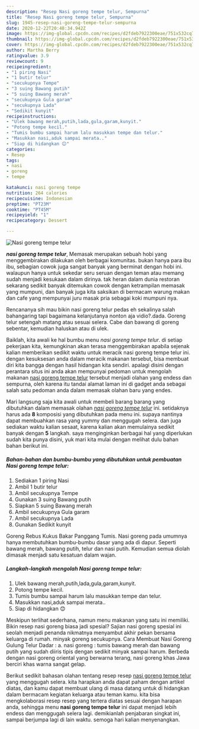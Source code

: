 ```yaml
---
description: "Resep Nasi goreng tempe telur, Sempurna"
title: "Resep Nasi goreng tempe telur, Sempurna"
slug: 1945-resep-nasi-goreng-tempe-telur-sempurna
date: 2020-12-22T20:48:34.942Z
image: https://img-global.cpcdn.com/recipes/d2fdeb7922300eae/751x532cq70/nasi-goreng-tempe-telur-foto-resep-utama.jpg
thumbnail: https://img-global.cpcdn.com/recipes/d2fdeb7922300eae/751x532cq70/nasi-goreng-tempe-telur-foto-resep-utama.jpg
cover: https://img-global.cpcdn.com/recipes/d2fdeb7922300eae/751x532cq70/nasi-goreng-tempe-telur-foto-resep-utama.jpg
author: Martha Berry
ratingvalue: 3.9
reviewcount: 9
recipeingredient:
- "1 piring Nasi"
- "1 butir telur"
- "secukupnya Tempe"
- "3 suing Bawang putih"
- "5 suing Bawang merah"
- "secukupnya Gula garam"
- "secukupnya Lada"
- "Sedikit kunyit"
recipeinstructions:
- "Ulek bawang merah,putih,lada,gula,garam,kunyit."
- "Potong tempe kecil."
- "Tumis bumbu sampai harum lalu masukkan tempe dan telur."
- "Masukkan nasi,aduk sampai merata.."
- "Siap di hidangkan 😊"
categories:
- Resep
tags:
- nasi
- goreng
- tempe

katakunci: nasi goreng tempe 
nutrition: 264 calories
recipecuisine: Indonesian
preptime: "PT23M"
cooktime: "PT45M"
recipeyield: "1"
recipecategory: Dessert

---
```



![Nasi goreng tempe telur](https://img-global.cpcdn.com/recipes/d2fdeb7922300eae/751x532cq70/nasi-goreng-tempe-telur-foto-resep-utama.jpg)

<b><i>nasi goreng tempe telur</i></b>, Memasak merupakan sebuah hobi yang menggembirakan dilakukan oleh berbagai komunitas. bukan hanya para ibu ibu, sebagian cowok juga sangat banyak yang berminat dengan hobi ini. walaupun hanya untuk sekedar seru seruan dengan teman atau memang sudah menjadi kesukaan dalam dirinya. tak heran dalam dunia restoran sekarang sedikit banyak ditemukan cowok dengan ketrampilan memasak yang mumpuni, dan banyak juga kita saksikan di bermacam warung makan dan cafe yang mempunyai juru masak pria sebagai koki mumpuni nya.

Rencananya sih mau bikin nasi goreng telur pedas eh sekalinya salah bahangaring tapi bagaimana kelanjutanya nonton aja vidio?.dada. Goreng telur setengah matang atau sesuai selera. Cabe dan bawang di goreng sebentar, kemudian haluskan atau di ulek.

Baiklah, kita awali ke hal bumbu menu <i>nasi goreng tempe telur</i>. di setiap pekerjaan kita, kemungkinan akan terasa menggembirakan apabila sejenak kalian memberikan sedikit waktu untuk meracik nasi goreng tempe telur ini. dengan kesuksesan anda dalam meracik makanan tersebut, bisa membuat diri kita bangga dengan hasil hidangan kita sendiri. apalagi disini dengan perantara situs ini anda akan mempunyai pedoman untuk mengolah makanan <u>nasi goreng tempe telur</u> tersebut menjadi olahan yang endess dan sempurna, oleh karena itu tandai alamat laman ini di gadget anda sebagai salah satu pedoman anda dalam memasak olahan baru yang endes.


Mari langsung saja kita awali untuk membeli barang barang yang dibutuhkan dalam memasak olahan <u><i>nasi goreng tempe telur</i></u> ini. setidaknya harus ada <b>8</b> komposisi yang dibutuhkan pada menu ini. supaya nantinya dapat membuahkan rasa yang yummy dan menggugah selera. dan juga sediakan waktu kalian sesaat, karena kalian akan memulainya sedikit banyak dengan <b>5</b> langkah. saya menginginkan berbagai hal yang diperlukan sudah kita punya disini, yuk mari kita mulai dengan melihat dulu bahan bahan berikut ini.

<!--inarticleads1-->

##### Bahan-bahan dan bumbu-bumbu yang dibutuhkan untuk pembuatan Nasi goreng tempe telur:

1. Sediakan 1 piring Nasi
1. Ambil 1 butir telur
1. Ambil secukupnya Tempe
1. Gunakan 3 suing Bawang putih
1. Siapkan 5 suing Bawang merah
1. Ambil secukupnya Gula garam
1. Ambil secukupnya Lada
1. Gunakan Sedikit kunyit


Goreng Rebus Kukus Bakar Panggang Tumis. Nasi goreng pada umumnya hanya membutuhkan bumbu-bumbu dasar yang ada di dapur. Seperti bawang merah, bawang putih, telur dan nasi putih. Kemudian semua diolah dimasak menjadi satu kesatuan dalam wajan. 

<!--inarticleads2-->

##### Langkah-langkah mengolah Nasi goreng tempe telur:

1. Ulek bawang merah,putih,lada,gula,garam,kunyit.
1. Potong tempe kecil.
1. Tumis bumbu sampai harum lalu masukkan tempe dan telur.
1. Masukkan nasi,aduk sampai merata..
1. Siap di hidangkan 😊


Meskipun terlihat sederhana, namun menu makanan yang satu ini memiliki. Bikin resep nasi goreng biasa jadi spesial? Sajian nasi goreng spesial ini seolah menjadi penanda nikmatnya menyambut akhir pekan bersama keluarga di rumah. minyak goreng secukupnya. Cara Membuat Nasi Goreng Gulung Telur Dadar : a. nasi goreng : tumis bawang merah dan bawang putih yang sudah diiris tipis dengan sedikit minyak sampai harum. Berbeda dengan nasi goreng oriental yang berwarna terang, nasi goreng khas Jawa berciri khas warna sangat gelap. 

Berikut sedikit bahasan olahan tentang resep resep <u>nasi goreng tempe telur</u> yang menggugah selera. kita harapkan anda dapat paham dengan artikel diatas, dan kamu dapat membuat ulang di masa datang untuk di hidangkan dalam bermacam kegiatan keluarga atau teman kamu. kita bisa mengkolaborasi resep resep yang tertera diatas sesuai dengan harapan anda, sehingga menu <b>nasi goreng tempe telur</b> ini dapat menjadi lebih endess dan menggugah selera lagi. demikianlah penjabaran singkat ini, sampai berjumpa lagi di lain waktu. semoga hari kalian menyenangkan.
